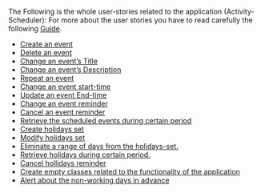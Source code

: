 The Following is the whole user-stories related to the application (Activity-Scheduler):
For more about the user stories you have to read carefully the following [Guide](https://gist.github.com/seanh/8a5b7b36d5c4fdfcfbd3b42506296968).


- [Create an event](https://github.com/khawla-k-banydomi/ActivityScheduler/issues/4) 
- [Delete an event](https://github.com/khawla-k-banydomi/ActivityScheduler/issues/5)
- [Change an event’s Title](https://github.com/khawla-k-banydomi/ActivityScheduler/issues/6)
- [Change an event’s Description](https://github.com/khawla-k-banydomi/ActivityScheduler/issues/7)
- [Repeat an event ](https://github.com/khawla-k-banydomi/ActivityScheduler/issues/8)
- [Change an event start-time](https://github.com/khawla-k-banydomi/ActivityScheduler/issues/9)
- [Update an event End-time ](https://github.com/khawla-k-banydomi/ActivityScheduler/issues/10)
- [Change an event reminder](https://github.com/khawla-k-banydomi/ActivityScheduler/issues/11)
- [Cancel an event reminder ](https://github.com/khawla-k-banydomi/ActivityScheduler/issues/12)
- [Retrieve the scheduled events during certain period](https://github.com/khawla-k-banydomi/ActivityScheduler/issues/13)
- [Create holidays set](https://github.com/khawla-k-banydomi/ActivityScheduler/issues/14)
- [Modify holidays set](https://github.com/khawla-k-banydomi/ActivityScheduler/issues/15)
- [Eliminate a range of days from the holidays-set. ](https://github.com/khawla-k-banydomi/ActivityScheduler/issues/16)
- [Retrieve holidays during certain period.](https://github.com/khawla-k-banydomi/ActivityScheduler/issues/17)
- [Cancel hollidays reminder](https://github.com/khawla-k-banydomi/ActivityScheduler/issues/18)
- [Create empty classes related to the functionality of the application ](https://github.com/khawla-k-banydomi/ActivityScheduler/issues/19) 
- [Alert about the non-working days in advance](https://github.com/khawla-k-banydomi/ActivityScheduler/issues/21)

